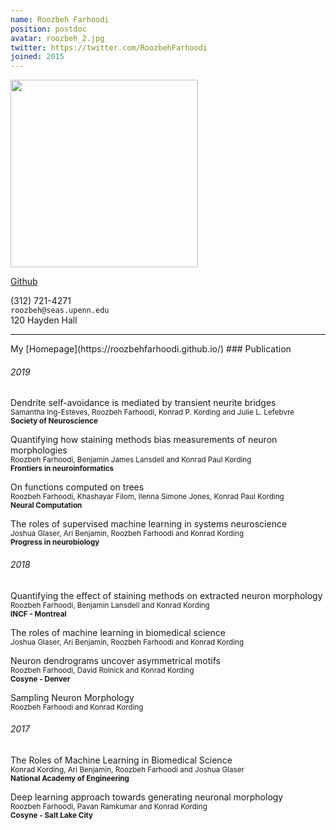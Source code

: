 ```yaml
---
name: Roozbeh Farhoodi
position: postdoc
avatar: roozbeh_2.jpg
twitter: https://twitter.com/RoozbehFarhoodi
joined: 2015
---
```


<img width="300" src="{{site.baseurl}}/images/people/{{page.avatar}}" data-action="zoom">

<a href="https://github.com/RoozbehFarhoodi"><i class="fa fa-github"></i> Github</a><br>

<i class="fa fa-mobile"></i> (312) 721-4271<br>
<i class="fa fa-envelope-o"></i> `roozbeh@seas.upenn.edu`<br>
<i class="fa fa-building"></i> 120 Hayden Hall


<hr>
My [Homepage](https://roozbehfarhoodi.github.io/)
### Publication

###### 2019
Dendrite self-avoidance is mediated by transient neurite bridges  <br>
<sup>Samantha Ing-Esteves, Roozbeh Farhoodi, Konrad P. Kording and Julie L. Lefebvre</sup> <br>
<sup>**Society of Neuroscience** <!--- <sup>[Arxiv](https://www.abstractsonline.com/pp8/#!/7883/presentation/50793)</sup> --->

Quantifying how staining methods bias measurements of neuron morphologies  <br>
<sup>Roozbeh Farhoodi, Benjamin James Lansdell and Konrad Paul Kording</sup> <br>
<sup>**Frontiers in neuroinformatics** <!--- <sup>[Arxiv](https://www.frontiersin.org/articles/10.3389/fninf.2019.00036/full)</sup> --->

On functions computed on trees  <br>
<sup>Roozbeh Farhoodi, Khashayar Filom, Ilenna Simone Jones, Konrad Paul Kording</sup> <br>
<sup>**Neural Computation** <!--- <sup>[Arxiv](https://arxiv.org/pdf/1904.02309.pdf)</sup> --->

The roles of supervised machine learning in systems neuroscience  <br>
<sup>Joshua Glaser, Ari Benjamin, Roozbeh Farhoodi and  Konrad Kording</sup> <br>
<sup>**Progress in neurobiology** <!--- <sup>[Arxiv](https://arxiv.org/abs/1805.08239)</sup> --->

###### 2018
Quantifying the effect of staining methods on extracted neuron morphology  <br>
<sup>Roozbeh Farhoodi, Benjamin Lansdell and Konrad Kording</sup> <br>
<sup>**INCF - Montreal** <!--- .[abstract](https://www.dropbox.com/preview/Project%20on%20Profile/quantifying-effect-staining.pdf)</sup> --->

The roles of machine learning in biomedical science<br>
<sup>Joshua Glaser, Ari Benjamin, Roozbeh Farhoodi and  Konrad Kording</sup> <br>
<!--- <sup>[article](https://books.google.ca/books?hl=en&lr=&id=S1NLDwAAQBAJ&oi=fnd&pg=PA61&dq=info:p2iMMldUdssJ:scholar.google.com&ots=qaCZKAw5Ci&sig=d3-Lk-Rf7m2fowQPOTg4TPZWQEs&redir_esc=y#v=onepage&q&f=false)</sup> --->

Neuron dendrograms uncover asymmetrical motifs<br>
<sup>Roozbeh Farhoodi, David Rolnick and Konrad Kording</sup> <br>
<sup>**Cosyne - Denver** <!--- [Abstract](https://www.dropbox.com/preview/Project%20on%20Profile/cosyne-abstract-neuron.pdf)</sup> --->

Sampling Neuron Morphology <br>
<sup>Roozbeh Farhoodi and Konrad Kording</sup> <br>
<!--- <sup>[BioRxiv](https://www.biorxiv.org/content/early/2018/01/15/248385)</sup> --->

###### 2017
The Roles of Machine Learning in Biomedical Science  <br>
<sup>Konrad Kording, Ari Benjamin, Roozbeh Farhoodi and Joshua Glaser </sup> <br>
<sup>**National Academy of Engineering** <!--- [article](https://www.naefrontiers.org/File.aspx?id=185177)</sup> --->

Deep learning approach towards generating neuronal morphology<br>
<sup>Roozbeh Farhoodi, Pavan Ramkumar and Konrad Kording</sup> <br>
<sup>**Cosyne - Salt Lake City** <!--- [Poster](http://www.cosyne.org/c/index.php?title=Cosyne2017_posters_1)</sup> --->
